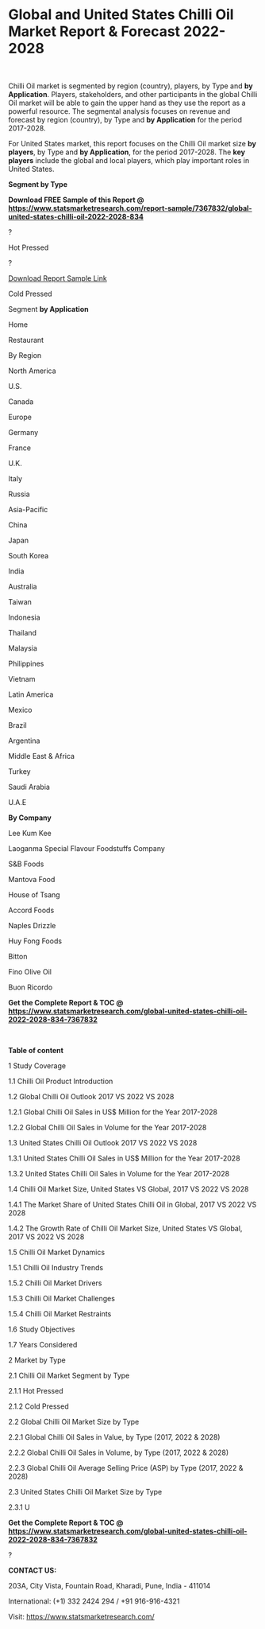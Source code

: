 <h1>Global and United States Chilli Oil Market Report & Forecast 2022-2028</h1><br/><p>Chilli Oil market is segmented by region (country), players, by Type and <strong>by Application</strong>. Players, stakeholders, and other participants in the global Chilli Oil market will be able to gain the upper hand as they use the report as a powerful resource. The segmental analysis focuses on revenue and forecast by region (country), by Type and <strong>by Application</strong> for the period 2017-2028.</p>
 
 
 
 <p>For United States market, this report focuses on the Chilli Oil market size <strong>by players</strong>, by Type and <strong>by Application</strong>, for the period 2017-2028. The <strong>key players</strong> include the global and local players, which play important roles in United States.</p>
 
 
 
 <p><strong>Segment by Type</strong></p>
 
 
 
 <div><b>Download FREE Sample of this Report @ <a href="https://www.statsmarketresearch.com/download-free-sample/7367832/global-united-states-chilli-oil-2022-2028-834">https://www.statsmarketresearch.com/report-sample/7367832/global-united-states-chilli-oil-2022-2028-834</a></b></div>
 
 
 
 <p>? </p>
 
 
 
 <p>Hot Pressed</p>
 
 
 
 <p>? </p>
 
 
 
 <p><a href="https://www.statsmarketresearch.com/download-free-sample/7367832/global-united-states-chilli-oil-2022-2028-834">Download Report Sample Link</a></p>
 
 
 
 <p>Cold Pressed</p>
 
 
 
 <p>Segment <strong>by Application</strong></p>
 
 
 
 <p>Home</p>
 
 
 
 <p>Restaurant</p>
 
 
 
 <p>By Region</p>
 
 
 
 <p>North America</p>
 
 
 
 <p>U.S.</p>
 
 
 
 <p>Canada</p>
 
 
 
 <p>Europe</p>
 
 
 
 <p>Germany</p>
 
 
 
 <p>France</p>
 
 
 
 <p>U.K.</p>
 
 
 
 <p>Italy</p>
 
 
 
 <p>Russia</p>
 
 
 
 <p>Asia-Pacific</p>
 
 
 
 <p>China</p>
 
 
 
 <p>Japan</p>
 
 
 
 <p>South Korea</p>
 
 
 
 <p>India</p>
 
 
 
 <p>Australia</p>
 
 
 
 <p>Taiwan</p>
 
 
 
 <p>Indonesia</p>
 
 
 
 <p>Thailand</p>
 
 
 
 <p>Malaysia</p>
 
 
 
 <p>Philippines</p>
 
 
 
 <p>Vietnam</p>
 
 
 
 <p>Latin America</p>
 
 
 
 <p>Mexico</p>
 
 
 
 <p>Brazil</p>
 
 
 
 <p>Argentina</p>
 
 
 
 <p>Middle East & Africa</p>
 
 
 
 <p>Turkey</p>
 
 
 
 <p>Saudi Arabia</p>
 
 
 
 <p>U.A.E</p>
 
 
 
 <p><strong>By Company</strong></p>
 
 
 
 <p>Lee Kum Kee</p>
 
 
 
 <p>Laoganma Special Flavour Foodstuffs Company</p>
 
 
 
 <p>S&B Foods</p>
 
 
 
 <p>Mantova Food</p>
 
 
 
 <p>House of Tsang</p>
 
 
 
 <p>Accord Foods</p>
 
 
 
 <p>Naples Drizzle</p>
 
 
 
 <p>Huy Fong Foods</p>
 
 
 
 <p>Bitton</p>
 
 
 
 <p>Fino Olive Oil</p>
 
 
 
 <p>Buon Ricordo</p>
 
 
 
 <div><b>Get the Complete Report & TOC @ <a href="https://www.statsmarketresearch.com/global-united-states-chilli-oil-2022-2028-834-7367832">https://www.statsmarketresearch.com/global-united-states-chilli-oil-2022-2028-834-7367832</a></b></div>
 
 
 
 <p><br />
 
 <b>Table of content</b></p>
 
 
 
 <p>1 Study Coverage<br />
 
 1.1 Chilli Oil Product Introduction<br />
 
 1.2 Global Chilli Oil Outlook 2017 VS 2022 VS 2028<br />
 
 1.2.1 Global Chilli Oil Sales in US$ Million for the Year 2017-2028<br />
 
 1.2.2 Global Chilli Oil Sales in Volume for the Year 2017-2028<br />
 
 1.3 United States Chilli Oil Outlook 2017 VS 2022 VS 2028<br />
 
 1.3.1 United States Chilli Oil Sales in US$ Million for the Year 2017-2028<br />
 
 1.3.2 United States Chilli Oil Sales in Volume for the Year 2017-2028<br />
 
 1.4 Chilli Oil Market Size, United States VS Global, 2017 VS 2022 VS 2028<br />
 
 1.4.1 The Market Share of United States Chilli Oil in Global, 2017 VS 2022 VS 2028<br />
 
 1.4.2 The Growth Rate of Chilli Oil Market Size, United States VS Global, 2017 VS 2022 VS 2028<br />
 
 1.5 Chilli Oil Market Dynamics<br />
 
 1.5.1 Chilli Oil Industry Trends<br />
 
 1.5.2 Chilli Oil Market Drivers<br />
 
 1.5.3 Chilli Oil Market Challenges<br />
 
 1.5.4 Chilli Oil Market Restraints<br />
 
 1.6 Study Objectives<br />
 
 1.7 Years Considered<br />
 
 2 Market by Type<br />
 
 2.1 Chilli Oil Market Segment by Type<br />
 
 2.1.1 Hot Pressed<br />
 
 2.1.2 Cold Pressed<br />
 
 2.2 Global Chilli Oil Market Size by Type<br />
 
 2.2.1 Global Chilli Oil Sales in Value, by Type (2017, 2022 & 2028)<br />
 
 2.2.2 Global Chilli Oil Sales in Volume, by Type (2017, 2022 & 2028)<br />
 
 2.2.3 Global Chilli Oil Average Selling Price (ASP) by Type (2017, 2022 & 2028)<br />
 
 2.3 United States Chilli Oil Market Size by Type<br />
 
 2.3.1 U</p>
 
 
 
 <div><b>Get the Complete Report & TOC @ <a href="https://www.statsmarketresearch.com/global-united-states-chilli-oil-2022-2028-834-7367832">https://www.statsmarketresearch.com/global-united-states-chilli-oil-2022-2028-834-7367832</a></b></div>
 
 
 
 <p>? </p>
 
 
 
 <p><b>CONTACT US:</b><br />
 
 203A, City Vista, Fountain Road, Kharadi, Pune, India - 411014<br />
 
 International: (+1) 332 2424 294 / +91 916-916-4321<br />
 
 Visit: <a href="https://www.statsmarketresearch.com/">https://www.statsmarketresearch.com/</a></p>